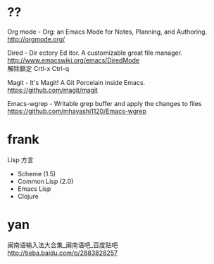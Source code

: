 # ??

Org mode - Org: an Emacs Mode for Notes, Planning, and Authoring.
<http://orgmode.org/>  

Dired - Dir ectory Ed itor. A customizable great file manager.
<http://www.emacswiki.org/emacs/DiredMode>  
解除鎖定 Crtl-x Ctrl-q

Magit - It's Magit! A Git Porcelain inside Emacs. 
<https://github.com/magit/magit>  

Emacs-wgrep - Writable grep buffer and apply the changes to files
<https://github.com/mhayashi1120/Emacs-wgrep>  

# frank

Lisp 方言
* Scheme (1.5)
* Common Lisp (2.0)
* Emacs Lisp
* Clojure

# yan

闽南语输入法大合集_闽南语吧_百度贴吧
<http://tieba.baidu.com/p/2883828257>  